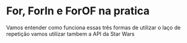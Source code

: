# For, ForIn e ForOF na pratica
 Vamos entender como funciona essas três formas de utilizar o laço de repetição
 vamos utilizar tambem a API da Star Wars
